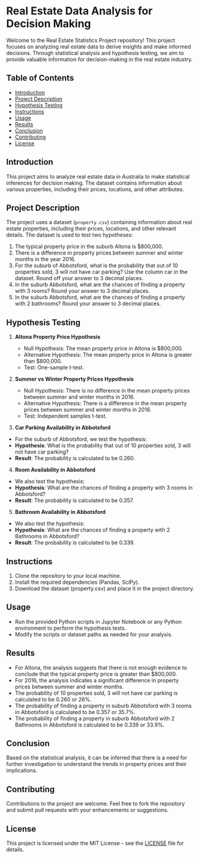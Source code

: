 # Real Estate Data Analysis for Decision Making

Welcome to the Real Estate Statistics Project repository! This project focuses on analyzing real estate data to derive insights and make informed decisions. Through statistical analysis and hypothesis testing, we aim to provide valuable information for decision-making in the real estate industry.

## Table of Contents
- [Introduction](#introduction)
- [Project Description](#project-description)
- [Hypothesis Testing](#hypothesis-testing)
- [Instructions](#instructions)
- [Usage](#usage)
- [Results](#results)
- [Conclusion](#conclusion)
- [Contributing](#contributing)
- [License](#license)

## Introduction
This project aims to analyze real estate data in Australia to make statistical inferences for decision making. The dataset contains information about various properties, including their prices, locations, and other attributes.

## Project Description
The project uses a dataset (`property.csv`) containing information about real estate properties, including their prices, locations, and other relevant details. The dataset is used to test two hypotheses:
1. The typical property price in the suburb Altona is $800,000.
2. There is a difference in property prices between summer and winter months in the year 2016.
3. For the suburb of Abbotsford, what is the probability that out of 10 properties sold, 3 will not have car parking? Use the column car in the dataset. Round off your answer to 3 decimal places.
4. In the suburb Abbotsford, what are the chances of finding a property with 3 rooms? Round your answer to 3 decimal places.
5. In the suburb Abbotsford, what are the chances of finding a property with 2 bathrooms? Round your answer to 3 decimal places.

## Hypothesis Testing
1. **Altona Property Price Hypothesis**
   - Null Hypothesis: The mean property price in Altona is $800,000.
   - Alternative Hypothesis: The mean property price in Altona is greater than $800,000.
   - Test: One-sample t-test.

2. **Summer vs Winter Property Prices Hypothesis**
   - Null Hypothesis: There is no difference in the mean property prices between summer and winter months in 2016.
   - Alternative Hypothesis: There is a difference in the mean property prices between summer and winter months in 2016.
   - Test: Independent samples t-test.

3. **Car Parking Availability in Abbotsford**
- For the suburb of Abbotsford, we test the hypothesis: 
- **Hypothesis**: What is the probability that out of 10 properties sold, 3 will not have car parking?
- **Result**: The probability is calculated to be 0.260.

4. **Room Availability in Abbotsford**
- We also test the hypothesis:
- **Hypothesis**: What are the chances of finding a property with 3 rooms in Abbotsford?
- **Result**: The probability is calculated to be 0.357.

5. **Bathroom Availability in Abbotsford**
- We also test the hypothesis:
- **Hypothesis**: What are the chances of finding a property with 2 Bathrooms in Abbotsford?
- **Result**: The probability is calculated to be 0.339.

## Instructions
1. Clone the repository to your local machine.
2. Install the required dependencies (Pandas, SciPy).
3. Download the dataset (property.csv) and place it in the project directory.

## Usage
- Run the provided Python scripts in Jupyter Notebook or any Python environment to perform the hypothesis tests.
- Modify the scripts or dataset paths as needed for your analysis.

## Results
- For Altona, the analysis suggests that there is not enough evidence to conclude that the typical property price is greater than $800,000.
- For 2016, the analysis indicates a significant difference in property prices between summer and winter months.
- The probability of 10 properties sold, 3 will not have car parking is calculated to be 0.260 or 26%.
- The probability of finding a property in suburb Abbotsford with 3 rooms in Abbotsford is calculated to be 0.357 or 35.7%.
- The probability of finding a property  in suburb Abbotsford with 2 Bathrooms in Abbotsford is calculated to be 0.339 or 33.9%.

## Conclusion
Based on the statistical analysis, it can be inferred that there is a need for further investigation to understand the trends in property prices and their implications.

## Contributing
Contributions to the project are welcome. Feel free to fork the repository and submit pull requests with your enhancements or suggestions.

## License
This project is licensed under the MIT License - see the [LICENSE](LICENSE) file for details.


































